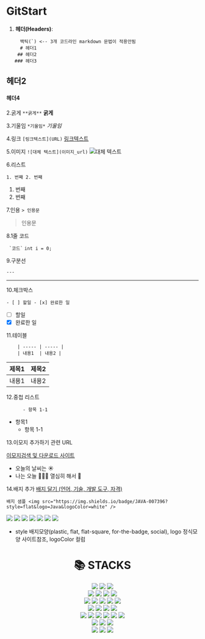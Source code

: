 # GitStart
1. **헤더(Headers)**:
```
     백틱(`) <-- 3개 코드라인 markdown 문법이 적용안됨
     # 헤더1
    ## 헤더2
   ### 헤더3
```
## 헤더2
#### 헤더4

2.굵게
``` **굵게** ```
**굵게**

3.기울임
``` *기울임* ```
*기울임*

4.링크
```[링크텍스트](URL)```
[링크텍스트](URL)

5.이미지 
```![대체 텍스트](이미지_url)```
![대체 텍스트](이미지_url)

6.리스트

```1. 번째 2. 번째```
  1. 번째
  2. 번째

7.인용
``` > 인용문 ```
> 인용문

8.1줄 코드

```  `코드` ```
` int i = 0; `

9.구분선

```---```

---

10.체크박스

``` - [ ] 할일 - [x] 완료한 일 ```

- [ ] 할일
- [x] 완료한 일

11.테이블
``` | 제목1 | 제목2 |
    | ----- | ----- |
    | 내용1  | 내용2 |
```
 | 제목1 | 제목2 |
 | ----- | ----- |
 | 내용1  | 내용2 |

 12.중첩 리스트 
 ``` - 항목1
       - 항목 1-1
 ```
- 항목1
  - 항목 1-1

13.이모지 추가하기 관련 URL

[이모지검색 및 다운로드 사이트](https://emojipedia.org/)
- 오늘의 날씨는 ☀️
- 나는 오늘 🧑🏻‍💻 열심히 해서 🥇

14.배지 추가 
[배지 달기 (언어, 기술, 개발 도구, 자격)](https://simpleicons.org)

``` 배지 샘플 <img src="https://img.shields.io/badge/JAVA-007396?style=flat&logo=Java&logoColor=white" /> ```

<img src="https://img.shields.io/badge/JAVA-007396?style=flat&logo=Java&logoColor=white" /> 
<img src="https://img.shields.io/badge/JAVA-007396?style=flat&logo=Java&logoColor=white"/>
<img src="https://img.shields.io/badge/javascript-F7DF1E?style=plastic&logo=javascript&logoColor=F7DF1E"/>
<img src="https://img.shields.io/badge/javascript-F7DF1E?style=flat&logo=javascript&logoColor=F7DF1E"/>
<img src="https://img.shields.io/badge/javascript-F7DF1E?style=flat-square&logo=javascript&logoColor=F7DF1E"/>
<img src="https://img.shields.io/badge/javascript-F7DF1E?style=for-the-badge&logo=javascript&logoColor=F7DF1E"/>
<img src="https://img.shields.io/badge/javascript-F7DF1E?style=socia&logo=javascript&logoColor=F7DF1E"/>

- style 배지모양(plastic, flat, flat-square, for-the-badge, social), logo 정식모양 사이트참조, logoColor 컬럼




<div align=center><h1>📚 STACKS</h1></div>

<div align=center> 
  <img src="https://img.shields.io/badge/java-007396?style=for-the-badge&logo=java&logoColor=white"> 
  <img src="https://img.shields.io/badge/c++-00599C?style=for-the-badge&logo=c%2B%2B&logoColor=white">
  <img src="https://img.shields.io/badge/python-3776AB?style=for-the-badge&logo=python&logoColor=white"> 
  <br>
  
  <img src="https://img.shields.io/badge/html5-E34F26?style=for-the-badge&logo=html5&logoColor=white"> 
  <img src="https://img.shields.io/badge/css-1572B6?style=for-the-badge&logo=css3&logoColor=white"> 
  <img src="https://img.shields.io/badge/javascript-F7DF1E?style=for-the-badge&logo=javascript&logoColor=black"> 
  <img src="https://img.shields.io/badge/jquery-0769AD?style=for-the-badge&logo=jquery&logoColor=white">
  <br>
  
  <img src="https://img.shields.io/badge/oracle-F80000?style=for-the-badge&logo=oracle&logoColor=white"> 
  <img src="https://img.shields.io/badge/mysql-4479A1?style=for-the-badge&logo=mysql&logoColor=white"> 
  <img src="https://img.shields.io/badge/mariaDB-003545?style=for-the-badge&logo=mariaDB&logoColor=white"> 
  <img src="https://img.shields.io/badge/mongoDB-47A248?style=for-the-badge&logo=MongoDB&logoColor=white">
  <img src="https://img.shields.io/badge/firebase-FFCA28?style=for-the-badge&logo=firebase&logoColor=white">
  <br>
  
  <img src="https://img.shields.io/badge/react-61DAFB?style=for-the-badge&logo=react&logoColor=black"> 
  <img src="https://img.shields.io/badge/vue.js-4FC08D?style=for-the-badge&logo=vue.js&logoColor=white"> 
  <img src="https://img.shields.io/badge/angular.js-DD0031?style=for-the-badge&logo=angularjs&logoColor=white">
  <img src="https://img.shields.io/badge/node.js-339933?style=for-the-badge&logo=Node.js&logoColor=white">
  <br>
  
  <img src="https://img.shields.io/badge/spring-6DB33F?style=for-the-badge&logo=spring&logoColor=white"> 
  <img src="https://img.shields.io/badge/express-000000?style=for-the-badge&logo=express&logoColor=white">
  <img src="https://img.shields.io/badge/django-092E20?style=for-the-badge&logo=django&logoColor=white">
  <img src="https://img.shields.io/badge/flask-000000?style=for-the-badge&logo=flask&logoColor=white">
  <img src="https://img.shields.io/badge/flutter-02569B?style=for-the-badge&logo=flutter&logoColor=white">
  
  <img src="https://img.shields.io/badge/bootstrap-7952B3?style=for-the-badge&logo=bootstrap&logoColor=white">
  <br>

  <img src="https://img.shields.io/badge/linux-FCC624?style=for-the-badge&logo=linux&logoColor=black"> 
  <img src="https://img.shields.io/badge/amazonaws-232F3E?style=for-the-badge&logo=amazonaws&logoColor=white"> 
  <img src="https://img.shields.io/badge/apache tomcat-F8DC75?style=for-the-badge&logo=apachetomcat&logoColor=white">
  <br>
  
  <img src="https://img.shields.io/badge/github-181717?style=for-the-badge&logo=github&logoColor=white">
  <img src="https://img.shields.io/badge/git-F05032?style=for-the-badge&logo=git&logoColor=white">
  <img src="https://img.shields.io/badge/fontawesome-339AF0?style=for-the-badge&logo=fontawesome&logoColor=white">
  <br>
</div>



